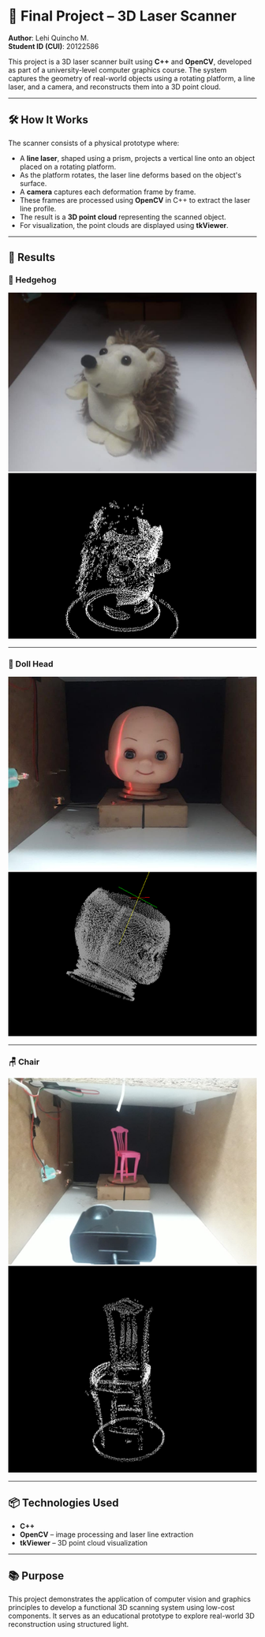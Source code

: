 # 🎯 Final Project – 3D Laser Scanner

**Author**: Lehi Quincho M.  
**Student ID (CUI)**: 20122586  

This project is a 3D laser scanner built using **C++** and **OpenCV**, developed as part of a university-level computer graphics course. The system captures the geometry of real-world objects using a rotating platform, a line laser, and a camera, and reconstructs them into a 3D point cloud.

---

## 🛠️ How It Works

The scanner consists of a physical prototype where:
- A **line laser**, shaped using a prism, projects a vertical line onto an object placed on a rotating platform.
- As the platform rotates, the laser line deforms based on the object's surface.
- A **camera** captures each deformation frame by frame.
- These frames are processed using **OpenCV** in C++ to extract the laser line profile.
- The result is a **3D point cloud** representing the scanned object.
- For visualization, the point clouds are displayed using **tkViewer**.

---

## 📸 Results

### 🦔 Hedgehog

![Hedgehog 1](https://github.com/lehi10/Computaci-n-Grafica/blob/master/Proyecto%20Escaner%20Laser%203D/Resultados/erizo2.jpeg)
![Hedgehog 2](https://github.com/lehi10/Computaci-n-Grafica/blob/master/Proyecto%20Escaner%20Laser%203D/Resultados/erizo01.png)

---

### 🧸 Doll Head

![Doll Head 1](https://github.com/lehi10/Computaci-n-Grafica/blob/master/Proyecto%20Escaner%20Laser%203D/Resultados/cabeza.jpeg)
![Doll Head 2](https://github.com/lehi10/Computaci-n-Grafica/blob/master/Proyecto%20Escaner%20Laser%203D/Resultados/cabeza1.png)

---

### 🪑 Chair

![Chair 1](https://github.com/lehi10/Computaci-n-Grafica/blob/master/Proyecto%20Escaner%20Laser%203D/Resultados/silla1.jpeg)
![Chair 2](https://github.com/lehi10/Computaci-n-Grafica/blob/master/Proyecto%20Escaner%20Laser%203D/Resultados/silla01.png)

---

## 📦 Technologies Used

- **C++**
- **OpenCV** – image processing and laser line extraction
- **tkViewer** – 3D point cloud visualization

---

## 📚 Purpose

This project demonstrates the application of computer vision and graphics principles to develop a functional 3D scanning system using low-cost components. It serves as an educational prototype to explore real-world 3D reconstruction using structured light.

